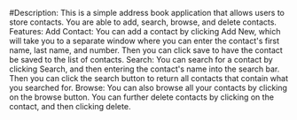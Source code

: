 #Description:
This is a simple address book application that allows users to store contacts. You are able to add, search, browse, and delete contacts. 
Features:
Add Contact: You can add a contact by clicking Add New, which will take you to a separate window where you can enter the contact's first name, last name, and number. Then you can click save to have the contact be saved to the list of contacts.
Search: You can search for a contact by clicking Search, and then entering the contact's name into the search bar. Then you can click the search button to return all contacts that contain what you searched for.
Browse: You can also browse all your contacts by clicking on the browse button. You can further delete contacts by clicking on the contact, and then clicking delete.
